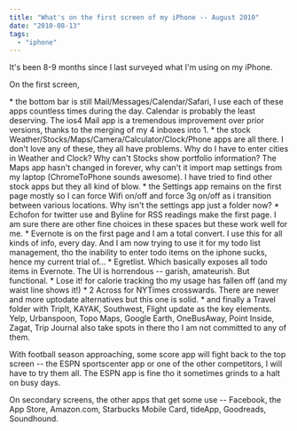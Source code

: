 ```yaml
---
title: "What's on the first screen of my iPhone -- August 2010"
date: "2010-08-13"
tags: 
  - "iphone"
---
```


It's been 8-9 months since I last surveyed what I'm using on my iPhone.

On the first screen,

\* the bottom bar is still Mail/Messages/Calendar/Safari, I use each of these apps countless times during the day. Calendar is probably the least deserving. The ios4 Mail app is a tremendous improvement over prior versions, thanks to the merging of my 4 inboxes into 1. \* the stock Weather/Stocks/Maps/Camera/Calculator/Clock/Phone apps are all there. I don't love any of these, they all have problems. Why do I have to enter cities in Weather and Clock? Why can't Stocks show portfolio information? The Maps app hasn't changed in forever, why can't it import map settings from my laptop (ChromeToPhone sounds awesome). I have tried to find other stock apps but they all kind of blow. \* the Settings app remains on the first page mostly so I can force Wifi on/off and force 3g on/off as i transition between various locations. Why isn't the settings app just a folder now? \* Echofon for twitter use and Byline for RSS readings make the first page. I am sure there are other fine choices in these spaces but these work well for me. \* Evernote is on the first page and I am a total convert. I use this for all kinds of info, every day. And I am now trying to use it for my todo list management, tho the inability to enter todo items on the iphone sucks, hence my current trial of... \* Egretlist. Which basically exposes all todo items in Evernote. The UI is horrendous -- garish, amateurish. But functional. \* Lose it! for calorie tracking tho my usage has fallen off (and my waist line shows it!) \* 2 Across for NYTimes crosswards. There are newer and more uptodate alternatives but this one is solid. \* and finally a Travel folder with TripIt, KAYAK, Southwest, Flight update as the key elements. Yelp, Urbanspoon, Topo Maps, Google Earth, OneBusAway, Point Inside, Zagat, Trip Journal also take spots in there tho I am not committed to any of them.

With football season approaching, some score app will fight back to the top screen -- the ESPN sportscenter app or one of the other competitors, I will have to try them all. The ESPN app is fine tho it sometimes grinds to a halt on busy days.

On secondary screens, the other apps that get some use -- Facebook, the App Store, Amazon.com, Starbucks Mobile Card, tideApp, Goodreads, Soundhound.
